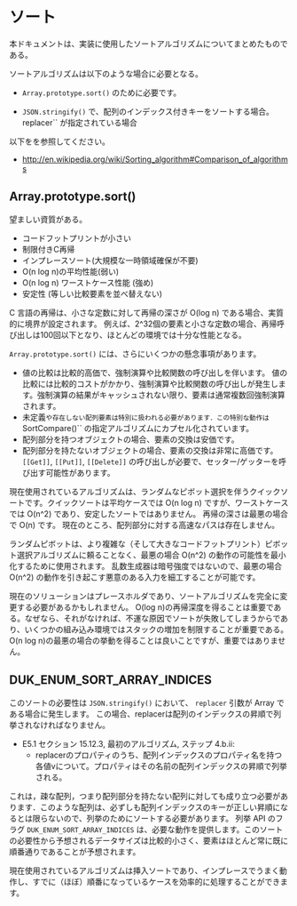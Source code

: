 # ソート

本ドキュメントは、実装に使用したソートアルゴリズムについてまとめたものである。

ソートアルゴリズムは以下のような場合に必要となる。

* ``Array.prototype.sort()`` のために必要です。

* ``JSON.stringify()`` で、配列のインデックス付きキーをソートする場合。
  replacer`` が指定されている場合

以下をを参照してください。

* http://en.wikipedia.org/wiki/Sorting_algorithm#Comparison_of_algorithms

## Array.prototype.sort()

望ましい資質がある。

* コードフットプリントが小さい
* 制限付きC再帰
* インプレースソート(大規模な一時領域確保が不要)
* O(n log n)の平均性能(弱い)
* O(n log n) ワーストケース性能 (強め)
* 安定性 (等しい比較要素を並べ替えない)

C 言語の再帰は、小さな定数に対して再帰の深さが O(log n) である場合、実質的に境界が設定されます。  例えば、2^32個の要素と小さな定数の場合、再帰呼び出しは100回以下となり、ほとんどの環境では十分な性能となる。

``Array.prototype.sort()`` には、さらにいくつかの懸念事項があります。

* 値の比較は比較的高価で、強制演算や比較関数の呼び出しを伴います。  値の比較には比較的コストがかかり、強制演算や比較関数の呼び出しが発生します。強制演算の結果がキャッシュされない限り、要素は通常複数回強制演算されます。
* 未定義``や存在しない配列要素は特別に扱われる必要があります．この特別な動作は ``SortCompare()`` の指定アルゴリズムにカプセル化されています。
* 配列部分を持つオブジェクトの場合、要素の交換は安価です。
* 配列部分を持たないオブジェクトの場合、要素の交換は非常に高価です。 ``[[Get]]``, ``[[Put]]``, ``[[Delete]]`` の呼び出しが必要で、セッター/ゲッターを呼び出す可能性があります。

現在使用されているアルゴリズムは、ランダムなピボット選択を伴うクイックソートです。クイックソートは平均ケースでは O(n log n) ですが、ワーストケースでは O(n^2) であり、安定したソートではありません。  再帰の深さは最悪の場合で O(n) です。  現在のところ、配列部分に対する高速なパスは存在しません。

ランダムピボットは、より複雑な（そして大きなコードフットプリント）ピボット選択アルゴリズムに頼ることなく、最悪の場合 O(n^2) の動作の可能性を最小化するために使用されます。  乱数生成器は暗号強度ではないので、最悪の場合 O(n^2) の動作を引き起こす悪意のある入力を細工することが可能です。

現在のソリューションはプレースホルダであり、ソートアルゴリズムを完全に変更する必要があるかもしれません。  O(log n)の再帰深度を得ることは重要である。なぜなら、それがなければ、不運な原因でソートが失敗してしまうからであり、いくつかの組み込み環境ではスタックの増加を制限することが重要である。O(n log n)の最悪の場合の挙動を得ることは良いことですが、重要ではありません。

## DUK_ENUM_SORT_ARRAY_INDICES

このソートの必要性は ``JSON.stringify()`` において、 ``replacer`` 引数が Array である場合に発生します。  この場合、replacerは配列のインデックスの昇順で列挙されなければなりません。 

- E5.1 セクション 15.12.3, 最初のアルゴリズム, ステップ 4.b.ii:
  - replacerのプロパティのうち、配列インデックスのプロパティ名を持つ各値vについて。プロパティはその名前の配列インデックスの昇順で列挙される。

これは，疎な配列，つまり配列部分を持たない配列に対しても成り立つ必要があります．このような配列は、必ずしも配列インデックスのキーが正しい昇順になるとは限らないので、列挙のためにソートする必要があります。  列挙 API のフラグ ``DUK_ENUM_SORT_ARRAY_INDICES`` は、必要な動作を提供します。このソートの必要性から予想されるデータサイズは比較的小さく、要素はほとんど常に既に順番通りであることが予想されます。

現在使用されているアルゴリズムは挿入ソートであり、インプレースでうまく動作し、すでに（ほぼ）順番になっているケースを効率的に処理することができます。
